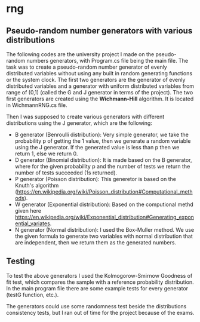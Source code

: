 # rng
## Pseudo-random number generators with various distributions

The following codes are the university project I made on the pseudo-random numbers generators, with Program.cs file being the main file.
The task was to create a pseudo-random number generator of evenly distributed variables without using any built in random generating functions or the system clock.
The first two generators are the generator of evenly distributed variables and a generator with uniform distributed variables from range of (0,1) (called the G and J generator in terms of the project).
The two first generators are created using the **Wichmann-Hill** algorithm. It is located in WichmannRNG.cs file.

Then I was supposed to create various generators with different distributions using the J generator, which are the following:

* B generator (Benroulli distribution):
  Very simple generator, we take the probability p of getting the 1 value, then we generate a random variable using the J generator. If the generated value is less than p then we  return 1, else we return 0.
* D generator (Binomial distribution): It is made based on the B generator, where for the given probability p and the number of tests we return the number of tests succeeded (1s returned).
* P generator (Poisson distribution): This generetor is based on the Knuth's algorithm (https://en.wikipedia.org/wiki/Poisson_distribution#Computational_methods).
* W generator (Exponential distribution): Based on the computional methd given here https://en.wikipedia.org/wiki/Exponential_distribution#Generating_exponential_variates.
* N generator (Normal distribution): I used the Box-Muller method. We use the given formula to generate two variables with normal distribution that are independent, then we return them as the generated numbers.


## Testing

To test the above generators I used the Kolmogorow-Smirnow Goodness of fit test, which compares the sample with a reference probability distribution.
In the main program file there are some example tests for every generator (testG function, etc.).

The generators could use some randomness test beside the distributions consistency tests, but I ran out of time for the project because of the exams.
  
  
   


